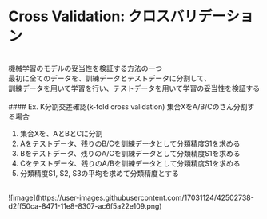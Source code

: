 # Cross Validation: クロスバリデーション
<br>
機械学習のモデルの妥当性を検証する方法の一つ<br>
最初に全てのデータを、訓練データとテストデータに分割して、<br>
訓練データを用いて学習を行い、テストデータを用いて学習の妥当性を検証する<br>
<br>
#### Ex. K分割交差確認(k-fold cross validation)
集合XをA/B/Cのさん分割する場合

1. 集合Xを、AとBとCに分割
2. Aをテストデータ、残りのB/Cを訓練データとして分類精度S1を求める
3. Bをテストデータ、残りのA/Cを訓練データとして分類精度S1を求める
4. Cをテストデータ、残りのA/Bを訓練データとして分類精度S1を求める
5. 分類精度S1, S2, S3の平均を求めて分類精度とする<br>
<br>
![image](https://user-images.githubusercontent.com/17031124/42502738-d2ff50ca-8471-11e8-8307-ac6f5a22e109.png)